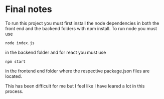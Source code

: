 # Final notes
To run this project you must first install the node dependencies in both the front end and the backend folders with npm install. To run node you must use 

```
node index.js
```

in the backend folder and for react you must use

```
npm start
```

in the frontend end folder where the respective package.json files are located.

This has been difficult for me but I feel like I have leared a lot in this process.

